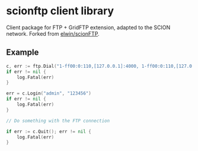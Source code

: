 # scionftp client library

Client package for FTP + GridFTP extension, adapted to the SCION network. Forked
from [elwin/scionFTP](https://github.com/elwin/scionFTP).

## Example ##

```go
c, err := ftp.Dial("1-ff00:0:110,[127.0.0.1]:4000, 1-ff00:0:110,[127.0.0.1]:2121", ftp.DialWithTimeout(5*time.Second))
if err != nil {
    log.Fatal(err)
}

err = c.Login("admin", "123456")
if err != nil {
    log.Fatal(err)
}

// Do something with the FTP connection

if err := c.Quit(); err != nil {
    log.Fatal(err)
}
```
